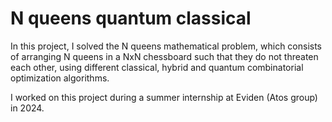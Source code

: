 # N queens quantum classical
In this project, I solved the N queens mathematical problem, which consists of arranging N queens in a NxN chessboard such that they do not threaten each other, using different classical, hybrid and quantum combinatorial optimization algorithms.

I worked on this project during a summer internship at Eviden (Atos group) in 2024.
